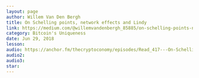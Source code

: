 ```yaml
---
layout: page
author: Willem Van Den Bergh
title: On Schelling points, network effects and Lindy
link: https://medium.com/@willemvandenbergh_85885/on-schelling-points-network-effects-and-lindy-inherent-properties-of-communication-c4eb69b55c60
category: Bitcoin's Uniqueness
date: Jun 29, 2018
lesson: 
audio: https://anchor.fm/thecryptoconomy/episodes/Read_417---On-Schelling-Points--Network-Effects---Lindy-Willem-Van-Den-Bergh-eghjp4
audio2: 
audio3: 
star: 
---
```


